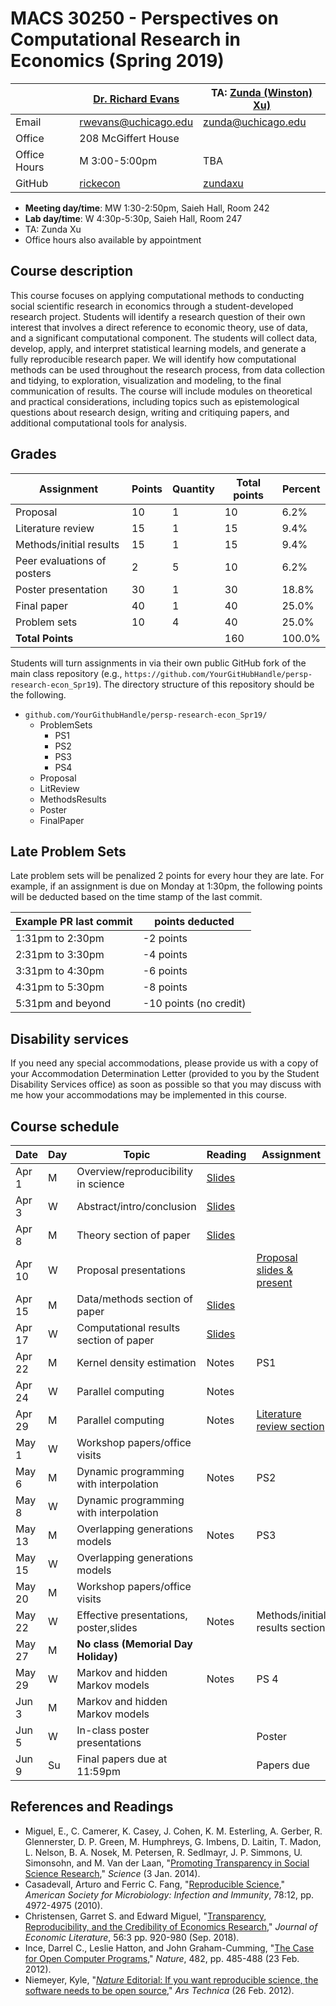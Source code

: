 # MACS 30250 - Perspectives on Computational Research in Economics (Spring 2019)

|  | [Dr. Richard Evans](https://sites.google.com/site/rickecon/) | TA: [Zunda (Winston) Xu)](https://github.com/zundaxu) |
|--------------|--------------------------------------------------------------|----------------------------------------------------|
| Email | rwevans@uchicago.edu | zunda@uchicago.edu |
| Office | 208 McGiffert House |                    |
| Office Hours | M 3:00-5:00pm | TBA |
| GitHub | [rickecon](https://github.com/rickecon) | [zundaxu](https://github.com/zundaxu) |

* **Meeting day/time**: MW 1:30-2:50pm, Saieh Hall, Room 242
* **Lab day/time**: W 4:30p-5:30p, Saieh Hall, Room 247
* TA: Zunda Xu
* Office hours also available by appointment

## Course description

This course focuses on applying computational methods to conducting social scientific research in economics through a student-developed research project. Students will identify a research question of their own interest that involves a direct reference to economic theory, use of data, and a significant computational component. The students will collect data, develop, apply, and interpret statistical learning models, and generate a fully reproducible research paper. We will identify how computational methods can be used throughout the research process, from data collection and tidying, to exploration, visualization and modeling, to the final communication of results. The course will include modules on theoretical and practical considerations, including topics such as epistemological questions about research design, writing and critiquing papers, and additional computational tools for analysis.

## Grades

|     Assignment              | Points | Quantity | Total points | Percent |
|-----------------------------|--------|----------|--------------|---------|
| Proposal                    |    10  |      1   |        10    |   6.2%  |
| Literature review           |    15  |      1   |        15    |   9.4%  |
| Methods/initial results     |    15  |      1   |        15    |   9.4%  |
| Peer evaluations of posters |     2  |      5   |        10    |   6.2%  |
| Poster presentation         |    30  |      1   |        30    |  18.8%  |
| Final paper                 |    40  |      1   |        40    |  25.0%  |
| Problem sets                |    10  |      4   |        40    |  25.0%  |
| **Total Points**            |        |          |       160    | 100.0%  |

Students will turn assignments in via their own public GitHub fork of the main class repository (e.g., `https://github.com/YourGitHubHandle/persp-research-econ_Spr19`). The directory structure of this repository should be the following.

* `github.com/YourGithubHandle/persp-research-econ_Spr19/`
  * ProblemSets
    * PS1
    * PS2
    * PS3
    * PS4
  * Proposal
  * LitReview
  * MethodsResults
  * Poster
  * FinalPaper


## Late Problem Sets

Late problem sets will be penalized 2 points for every hour they are late. For example, if an assignment is due on Monday at 1:30pm, the following points will be deducted based on the time stamp of the last commit.

| Example PR last commit | points deducted |
| ---------------------- | --------------- |
| 1:31pm to 2:30pm       | -2 points       |
| 2:31pm to 3:30pm       | -4 points       |
| 3:31pm to 4:30pm       | -6 points       |
| 4:31pm to 5:30pm       | -8 points       |
| 5:31pm and beyond      | -10 points (no credit) |


## Disability services

If you need any special accommodations, please provide us with a copy of your Accommodation Determination Letter (provided to you by the Student Disability Services office) as soon as possible so that you may discuss with me how your accommodations may be implemented in this course.


## Course schedule

| Date | Day | Topic | Reading | Assignment |
|------|-----|-------|---------|------------|
| Apr  1 | M | Overview/reproducibility in science | [Slides](Slides/Reprod_slides.pdf) |  |
| Apr  3 | W | Abstract/intro/conclusion | [Slides](Slides/IntroAbsConcl_slides.pdf) |  |
| Apr  8 | M | Theory section of paper | [Slides](Slides/TheorySection_slides.pdf) |  |
| Apr 10 | W | Proposal presentations |  | [Proposal slides & present](https://github.com/UC-MACSS/persp-research-econ_Spr19/blob/master/Assignments/project-proposal.md) |
| Apr 15 | M | Data/methods section of paper | [Slides](Slides/DataSection_slides.pdf) |  |
| Apr 17 | W | Computational results section of paper | [Slides](Slides/ResultsSection_slides.pdf) |  |
| Apr 22 | M | Kernel density estimation | Notes | PS1 |
| Apr 24 | W | Parallel computing | Notes |  |
| Apr 29 | M | Parallel computing | Notes | [Literature review section](https://github.com/UC-MACSS/persp-research-econ_Spr19/blob/master/Assignments/lit-review.md) |
| May  1 | W | Workshop papers/office visits |  |  |
| May  6 | M | Dynamic programming with interpolation | Notes | PS2 |
| May  8 | W | Dynamic programming with interpolation |       |     |
| May 13 | M | Overlapping generations models | Notes  | PS3 |
| May 15 | W | Overlapping generations models |  |  |
| May 20 | M | Workshop papers/office visits |  |  |
| May 22 | W | Effective presentations, poster,slides | Notes | Methods/initial results section |
| May 27 | M | **No class (Memorial Day Holiday)** |  |  |
| May 29 | W | Markov and hidden Markov models | Notes | PS 4 |
| Jun  3 | M | Markov and hidden Markov models |  |  |
| Jun  5 | W | In-class poster presentations |  | Poster |
| Jun  9 | Su | Final papers due at 11:59pm |  | Papers due |


## References and Readings

* Miguel, E., C. Camerer, K. Casey, J. Cohen, K. M. Esterling, A. Gerber, R. Glennerster, D. P. Green, M. Humphreys, G. Imbens, D. Laitin, T. Madon, L. Nelson, B. A. Nosek, M. Petersen, R. Sedlmayr, J. P. Simmons, U. Simonsohn, and M. Van der Laan, "[Promoting Transparency in Social Science Research](http://science.sciencemag.org/content/343/6166/30)," *Science* (3 Jan. 2014).
* Casadevall, Arturo and Ferric C. Fang, "[Reproducible Science](https://iai.asm.org/content/78/12/4972)," *American Society for Microbiology: Infection and Immunity*, 78:12, pp. 4972-4975 (2010).
* Christensen, Garret S. and Edward Miguel, "[Transparency, Reproducibility, and the Credibility of Economics Research](https://www.aeaweb.org/articles?id=10.1257/jel.20171350)," *Journal of Economic Literature*, 56:3 pp. 920-980 (Sep. 2018).
* Ince, Darrel C., Leslie Hatton, and John Graham-Cumming, "[The Case for Open Computer Programs](https://www.nature.com/articles/nature10836)," *Nature*, 482, pp. 485-488 (23 Feb. 2012).
* Niemeyer, Kyle, "[*Nature* Editorial: If you want reproducible science, the software needs to be open source](https://arstechnica.com/science/2012/02/science-code-should-be-open-source-according-to-editorial/)," *Ars Technica* (26 Feb. 2012).


